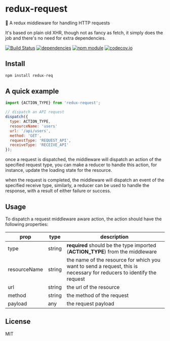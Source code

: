 # redux-request
:beginner: A redux middleware for handling HTTP requests

It's based on plain old XHR, though not as fancy as fetch, it simply does the job and there's no need for extra dependencies.

[![Build Status](https://travis-ci.org/jedirandy/redux-request.svg?branch=master)](https://travis-ci.org/jedirandy/redux-request)
[![dependencies](https://david-dm.org/jedirandy/redux-request.svg)](https://david-dm.org/jedirandy/redux-request)
[![npm module](https://badge.fury.io/js/redux-request.svg)](https://www.npmjs.org/package/redux-request)
[![codecov.io](https://codecov.io/github/jedirandy/redux-request/coverage.svg?branch=master)](https://codecov.io/github/jedirandy/redux-request?branch=master)

## Install
```bash
npm install redux-req
```

## A quick example

```javascript
import {ACTION_TYPE} from 'redux-request';

// dispatch an API request
dispatch({
  type: ACTION_TYPE,
  resourceName: 'users'
  url: '/api/users',
  method: 'GET',
  requestType: 'REQUEST_API',
  receiveType: 'RECEIVE_API'
});

```
once a request is dispatched, the middleware will dispatch an action of the specified request type, you can make a reducer to handle this action, for instance, update the loading state for the resource.

when the request is completed, the middleware will dispatch an event of the specified receive type, similarly, a reducer can be used to handle the response, with a result of either failure or success.

## Usage
To dispatch a request middleware aware action, the action should have the following properties:

| prop | type | description |
| -----| ---- | ----------- |
| type | string | **required** should be the type imported (**ACTION_TYPE**) from the middleware |
| resourceName | string | the name of the resource for which you want to send a request, this is necessary for reducers to identify the request|
| url | string | the url of the resource |
| method | string | the method of the request |
| payload | any | the request payload |

## License
MIT